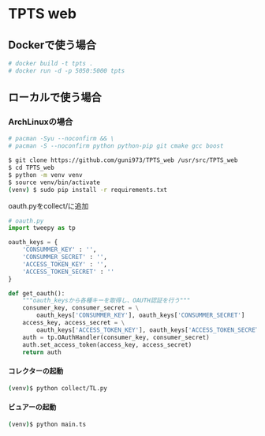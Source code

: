 # TPTS web

## Dockerで使う場合
``` bash
# docker build -t tpts .
# docker run -d -p 5050:5000 tpts
```
## ローカルで使う場合
### ArchLinuxの場合

```bash
# pacman -Syu --noconfirm && \
# pacman -S --noconfirm python python-pip git cmake gcc boost
```

```bash
$ git clone https://github.com/guni973/TPTS_web /usr/src/TPTS_web
$ cd TPTS_web
$ python -m venv venv
$ source venv/bin/activate
(venv) $ sudo pip install -r requirements.txt
```


oauth.pyをcollect/に追加
```python
# oauth.py
import tweepy as tp

oauth_keys = {
    'CONSUMMER_KEY' : '',
    'CONSUMMER_SECRET' : '',
    'ACCESS_TOKEN_KEY' : '',
    'ACCESS_TOKEN_SECRET' : ''
}

def get_oauth():
    """oauth_keysから各種キーを取得し、OAUTH認証を行う"""
    consumer_key, consumer_secret = \
        oauth_keys['CONSUMMER_KEY'], oauth_keys['CONSUMMER_SECRET']
    access_key, access_secret = \
        oauth_keys['ACCESS_TOKEN_KEY'], oauth_keys['ACCESS_TOKEN_SECRET']
    auth = tp.OAuthHandler(consumer_key, consumer_secret)
    auth.set_access_token(access_key, access_secret)
    return auth
```

#### コレクターの起動
```bash
(venv)$ python collect/TL.py
```

#### ビュアーの起動
```bash
(venv)$ python main.ts
```
